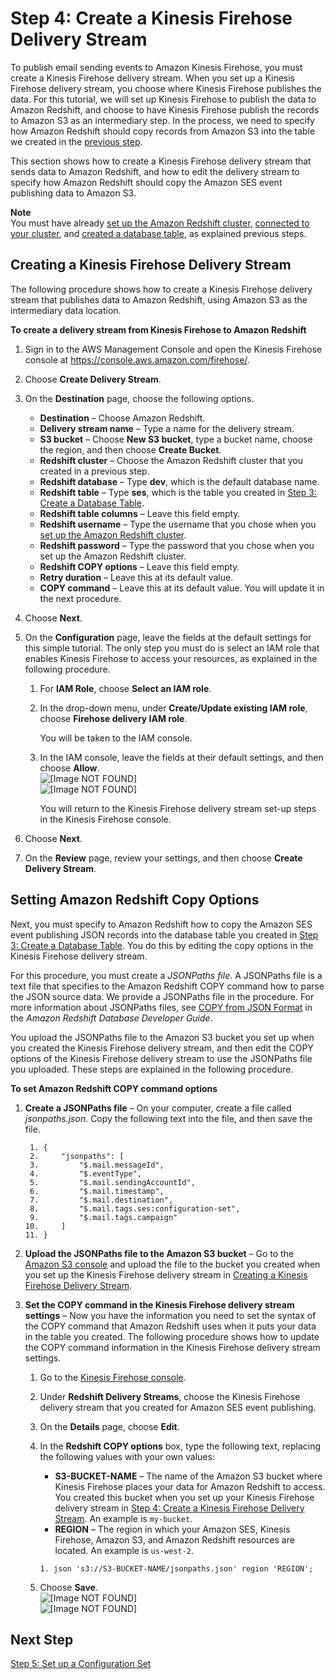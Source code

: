 # Step 4: Create a Kinesis Firehose Delivery Stream<a name="event-publishing-redshift-firehose-stream"></a>

To publish email sending events to Amazon Kinesis Firehose, you must create a Kinesis Firehose delivery stream\. When you set up a Kinesis Firehose delivery stream, you choose where Kinesis Firehose publishes the data\. For this tutorial, we will set up Kinesis Firehose to publish the data to Amazon Redshift, and choose to have Kinesis Firehose publish the records to Amazon S3 as an intermediary step\. In the process, we need to specify how Amazon Redshift should copy records from Amazon S3 into the table we created in the [previous step](event-publishing-redshift-table.md)\.

This section shows how to create a Kinesis Firehose delivery stream that sends data to Amazon Redshift, and how to edit the delivery stream to specify how Amazon Redshift should copy the Amazon SES event publishing data to Amazon S3\.

**Note**  
You must have already [set up the Amazon Redshift cluster](event-publishing-redshift-cluster.md), [connected to your cluster](event-publishing-redshift-cluster-connect.md), and [created a database table](event-publishing-redshift-table.md), as explained previous steps\.

## Creating a Kinesis Firehose Delivery Stream<a name="event-publishing-redshift-firehose-stream-create"></a>

The following procedure shows how to create a Kinesis Firehose delivery stream that publishes data to Amazon Redshift, using Amazon S3 as the intermediary data location\.

**To create a delivery stream from Kinesis Firehose to Amazon Redshift**

1. Sign in to the AWS Management Console and open the Kinesis Firehose console at [https://console\.aws\.amazon\.com/firehose/](https://console.aws.amazon.com/firehose/)\.

1. Choose **Create Delivery Stream**\.

1. On the **Destination** page, choose the following options\.
   + **Destination** – Choose Amazon Redshift\.
   + **Delivery stream name** – Type a name for the delivery stream\.
   + **S3 bucket** – Choose **New S3 bucket**, type a bucket name, choose the region, and then choose **Create Bucket**\.
   + **Redshift cluster** – Choose the Amazon Redshift cluster that you created in a previous step\.
   + **Redshift database** – Type **dev**, which is the default database name\.
   + **Redshift table** – Type **ses**, which is the table you created in [Step 3: Create a Database Table](event-publishing-redshift-table.md)\.
   + **Redshift table columns** – Leave this field empty\.
   + **Redshift username** – Type the username that you chose when you [set up the Amazon Redshift cluster](event-publishing-redshift-cluster.md)\.
   + **Redshift password** – Type the password that you chose when you set up the Amazon Redshift cluster\.
   + **Redshift COPY options** – Leave this field empty\.
   + **Retry duration** – Leave this at its default value\.
   + **COPY command** – Leave this at its default value\. You will update it in the next procedure\.

1. Choose **Next**\.

1. On the **Configuration** page, leave the fields at the default settings for this simple tutorial\. The only step you must do is select an IAM role that enables Kinesis Firehose to access your resources, as explained in the following procedure\.

   1. For **IAM Role**, choose **Select an IAM role**\.

   1. In the drop\-down menu, under **Create/Update existing IAM role**, choose **Firehose delivery IAM role**\.

      You will be taken to the IAM console\.

   1. In the IAM console, leave the fields at their default settings, and then choose **Allow**\.  
![\[Image NOT FOUND\]](http://docs.aws.amazon.com/ses/latest/DeveloperGuide/images/white_space_horizontal.png)  
![\[Image NOT FOUND\]](http://docs.aws.amazon.com/ses/latest/DeveloperGuide/images/event_publishing_tutorial_firehose_iam.png)

      You will return to the Kinesis Firehose delivery stream set\-up steps in the Kinesis Firehose console\.

1. Choose **Next**\.

1. On the **Review** page, review your settings, and then choose **Create Delivery Stream**\.

## Setting Amazon Redshift Copy Options<a name="event-publishing-redshift-firehose-stream-copy"></a>

Next, you must specify to Amazon Redshift how to copy the Amazon SES event publishing JSON records into the database table you created in [Step 3: Create a Database Table](event-publishing-redshift-table.md)\. You do this by editing the copy options in the Kinesis Firehose delivery stream\.

For this procedure, you must create a *JSONPaths file*\. A JSONPaths file is a text file that specifies to the Amazon Redshift COPY command how to parse the JSON source data\. We provide a JSONPaths file in the procedure\. For more information about JSONPaths files, see [COPY from JSON Format](http://docs.aws.amazon.com/redshift/latest/dg/copy-usage_notes-copy-from-json.html) in the *Amazon Redshift Database Developer Guide*\.

You upload the JSONPaths file to the Amazon S3 bucket you set up when you created the Kinesis Firehose delivery stream, and then edit the COPY options of the Kinesis Firehose delivery stream to use the JSONPaths file you uploaded\. These steps are explained in the following procedure\. 

**To set Amazon Redshift COPY command options**

1. **Create a JSONPaths file** – On your computer, create a file called *jsonpaths\.json*\. Copy the following text into the file, and then save the file\.

   ```
    1. {
    2.     "jsonpaths": [
    3.         "$.mail.messageId",
    4.         "$.eventType",
    5.         "$.mail.sendingAccountId",
    6.         "$.mail.timestamp",
    7.         "$.mail.destination",
    8.         "$.mail.tags.ses:configuration-set",
    9.         "$.mail.tags.campaign"
   10.     ]
   11. }
   ```

1. **Upload the JSONPaths file to the Amazon S3 bucket** – Go to the [Amazon S3 console](https://console.aws.amazon.com/s3/) and upload the file to the bucket you created when you set up the Kinesis Firehose delivery stream in [Creating a Kinesis Firehose Delivery Stream](#event-publishing-redshift-firehose-stream-create)\.

1. **Set the COPY command in the Kinesis Firehose delivery stream settings** – Now you have the information you need to set the syntax of the COPY command that Amazon Redshift uses when it puts your data in the table you created\. The following procedure shows how to update the COPY command information in the Kinesis Firehose delivery stream settings\.

   1. Go to the [Kinesis Firehose console](https://console.aws.amazon.com/firehose/)\.

   1. Under **Redshift Delivery Streams**, choose the Kinesis Firehose delivery stream that you created for Amazon SES event publishing\.

   1. On the **Details** page, choose **Edit**\.

   1. In the **Redshift COPY options** box, type the following text, replacing the following values with your own values:
      + **S3\-BUCKET\-NAME** – The name of the Amazon S3 bucket where Kinesis Firehose places your data for Amazon Redshift to access\. You created this bucket when you set up your Kinesis Firehose delivery stream in [Step 4: Create a Kinesis Firehose Delivery Stream](#event-publishing-redshift-firehose-stream)\. An example is `my-bucket`\.
      + **REGION** – The region in which your Amazon SES, Kinesis Firehose, Amazon S3, and Amazon Redshift resources are located\. An example is `us-west-2`\.

      ```
      1. json 's3://S3-BUCKET-NAME/jsonpaths.json' region 'REGION';
      ```

   1. Choose **Save**\.  
![\[Image NOT FOUND\]](http://docs.aws.amazon.com/ses/latest/DeveloperGuide/images/white_space_horizontal.png)  
![\[Image NOT FOUND\]](http://docs.aws.amazon.com/ses/latest/DeveloperGuide/images/event_publishing_tutorial_redshift_firehose.png)

## Next Step<a name="event-publishing-redshift-firehose-stream-next-step"></a>

[Step 5: Set up a Configuration Set](event-publishing-redshift-configuration-set.md)